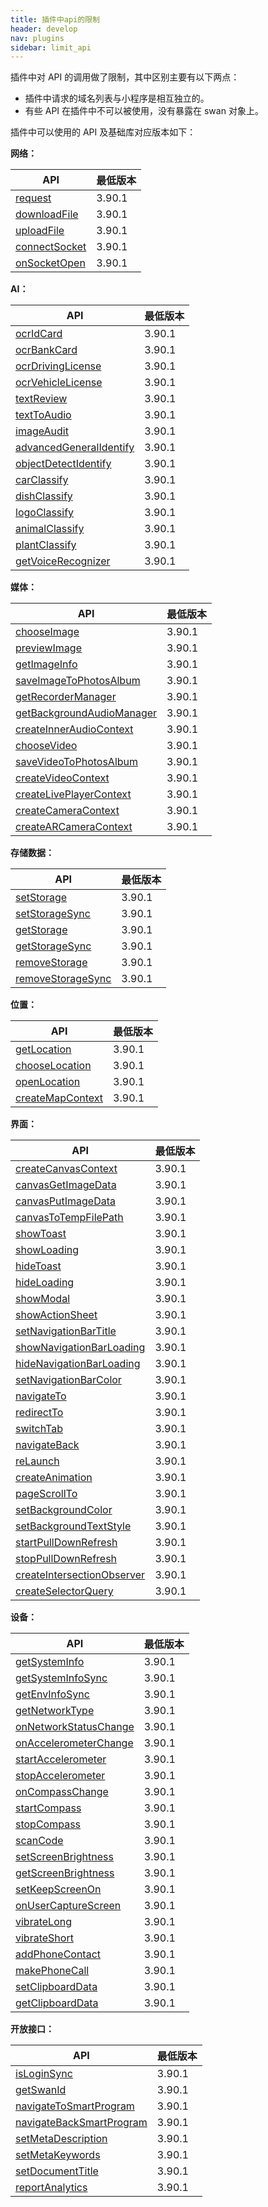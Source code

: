 ```yaml
---
title: 插件中api的限制
header: develop
nav: plugins
sidebar: limit_api
---
```


插件中对 API 的调用做了限制，其中区别主要有以下两点：

- 插件中请求的域名列表与小程序是相互独立的。
- 有些 API 在插件中不可以被使用，没有暴露在 swan 对象上。

插件中可以使用的 API 及基础库对应版本如下：

**网络：**

|API|最低版本|
|----|----|
|[request](https://smartprogram.baidu.com/docs/develop/api/net_request/#request/)|3.90.1|
|[downloadFile](https://smartprogram.baidu.com/docs/develop/api/net_uploadfile/#downloadFile/)|3.90.1|
|[uploadFile](https://smartprogram.baidu.com/docs/develop/api/net_uploadfile/#uploadFile/)|3.90.1|
|[connectSocket](https://smartprogram.baidu.com/docs/develop/api/net_websocket/#connectSocket/)|3.90.1|
|[onSocketOpen](https://smartprogram.baidu.com/docs/develop/api/net_websocket/#onSocketOpen/)|3.90.1|

**AI：**

|API|最低版本|
|----|----|
|[ocrIdCard](https://smartprogram.baidu.com/docs/develop/api/ai_ocr/#ocrIdCard/)|3.90.1|
|[ocrBankCard](https://smartprogram.baidu.com/docs/develop/api/ai_ocr/#ocrBankCard/)|3.90.1|
|[ocrDrivingLicense](https://smartprogram.baidu.com/docs/develop/api/ai_ocr/#ocrDrivingLicense/)|3.90.1|
|[ocrVehicleLicense](https://smartprogram.baidu.com/docs/develop/api/ai_ocr/#ocrVehicleLicense/)|3.90.1|
|[textReview](https://smartprogram.baidu.com/docs/develop/api/ai_text/#textReview/)|3.90.1|
|[textToAudio](https://smartprogram.baidu.com/docs/develop/api/ai_audio/#textToAudio/)|3.90.1|
|[imageAudit](https://smartprogram.baidu.com/docs/develop/api/ai_audit/#imageAudit/)|3.90.1|
|[advancedGeneralIdentify](https://smartprogram.baidu.com/docs/develop/api/ai_classify/#advancedGeneralIdentify/)|3.90.1|
|[objectDetectIdentify](https://smartprogram.baidu.com/docs/develop/api/ai_classify/#objectDetectIdentify/)|3.90.1|
|[carClassify](https://smartprogram.baidu.com/docs/develop/api/ai_classify/#carClassify/)|3.90.1|
|[dishClassify](https://smartprogram.baidu.com/docs/develop/api/ai_classify/#dishClassify/)|3.90.1|
|[logoClassify](https://smartprogram.baidu.com/docs/develop/api/ai_classify/#logoClassify/)|3.90.1|
|[animalClassify](https://smartprogram.baidu.com/docs/develop/api/ai_classify/#animalClassify/)|3.90.1|
|[plantClassify](https://smartprogram.baidu.com/docs/develop/api/ai_classify/#plantClassify/)|3.90.1|
|[getVoiceRecognizer](https://smartprogram.baidu.com/docs/develop/api/ai_voice/#getVoiceRecognizer/)|3.90.1|

**媒体：**

|API|最低版本|
|----|----|
|[chooseImage](https://smartprogram.baidu.com/docs/develop/api/media_image/#chooseImage/)|3.90.1|
|[previewImage](https://smartprogram.baidu.com/docs/develop/api/media_image/#previewImage/)|3.90.1|
|[getImageInfo](https://smartprogram.baidu.com/docs/develop/api/media_image/#getImageInfo/)|3.90.1|
|[saveImageToPhotosAlbum](https://smartprogram.baidu.com/docs/develop/api/media_image/#saveImageToPhotosAlbum/)|3.90.1|
|[getRecorderManager](https://smartprogram.baidu.com/docs/develop/api/media_recorder/#getRecorderManager/)|3.90.1|
|[getBackgroundAudioManager](https://smartprogram.baidu.com/docs/develop/api/media_backgroundaudiomanager/#getBackgroundAudioManager/)|3.90.1|
|[createInnerAudioContext](https://smartprogram.baidu.com/docs/develop/api/media_createinneraudiocontext/#createInnerAudioContext/)|3.90.1|
|[chooseVideo](https://smartprogram.baidu.com/docs/develop/api/media_video/#chooseVideo/)|3.90.1|
|[saveVideoToPhotosAlbum](https://smartprogram.baidu.com/docs/develop/api/media_video/#saveVideoToPhotosAlbum/)|3.90.1|
|[createVideoContext](https://smartprogram.baidu.com/docs/develop/api/media_videocontext/#createVideoContext/)|3.90.1|
|[createLivePlayerContext](https://smartprogram.baidu.com/docs/develop/api/media_liveplayercontext/#createLivePlayerContext/)|3.90.1|
|[createCameraContext](https://smartprogram.baidu.com/docs/develop/api/media_cameracontext/#createCameraContext/)|3.90.1|
|[createARCameraContext](https://smartprogram.baidu.com/docs/develop/api/media_arcameracontext/#createARCameraContext/)|3.90.1|

**存储数据：**

|API|最低版本|
|----|----|
|[setStorage](https://smartprogram.baidu.com/docs/develop/api/storage_save/#setStorage/)|3.90.1|
|[setStorageSync](https://smartprogram.baidu.com/docs/develop/api/storage_save/#setStorageSync/)|3.90.1|
|[getStorage](https://smartprogram.baidu.com/docs/develop/api/storage_save/#getStorage/)|3.90.1|
|[getStorageSync](https://smartprogram.baidu.com/docs/develop/api/storage_save/#getStorageSync/)|3.90.1|
|[removeStorage](https://smartprogram.baidu.com/docs/develop/api/storage_remove/#removeStorage/)|3.90.1|
|[removeStorageSync](https://smartprogram.baidu.com/docs/develop/api/storage_remove/#removeStorageSync/)|3.90.1|

**位置：**

|API|最低版本|
|----|----|
|[getLocation](https://smartprogram.baidu.com/docs/develop/api/location_get/#getLocation/)|3.90.1|
|[chooseLocation](https://smartprogram.baidu.com/docs/develop/api/location_get/#chooseLocation/)|3.90.1|
|[openLocation](https://smartprogram.baidu.com/docs/develop/api/location_open/#openLocation/)|3.90.1|
|[createMapContext](https://smartprogram.baidu.com/docs/develop/api/location_map/#createMapContext/)|3.90.1|

**界面：**

|API|最低版本|
|----|----|
|[createCanvasContext](https://smartprogram.baidu.com/docs/develop/api/show_canvas/#createCanvasContext/)|3.90.1|
|[canvasGetImageData](https://smartprogram.baidu.com/docs/develop/api/show_canvas/#canvasGetImageData/)|3.90.1|
|[canvasPutImageData](https://smartprogram.baidu.com/docs/develop/api/show_canvas/#canvasPutImageData/)|3.90.1|
|[canvasToTempFilePath](https://smartprogram.baidu.comdocs/develop/api/show_canvas/#canvasToTempFilePath-OBJECT-this/)|3.90.1|
|[showToast](https://smartprogram.baidu.com/docs/develop/api/show_toast/#showToast/)|3.90.1|
|[showLoading](https://smartprogram.baidu.com/docs/develop/api/show_toast/#showLoading/)|3.90.1|
|[hideToast](https://smartprogram.baidu.com/docs/develop/api/show_toast/#hideToast/)|3.90.1|
|[hideLoading](https://smartprogram.baidu.com/docs/develop/api/show_toast/#hideLoading/)|3.90.1|
|[showModal](https://smartprogram.baidu.com/docs/develop/api/show_toast/#showModal/)|3.90.1|
|[showActionSheet](https://smartprogram.baidu.com/docs/develop/api/show_toast/#showActionSheet/)|3.90.1|
|[setNavigationBarTitle](https://smartprogram.baidu.com/docs/develop/api/show_navigationbar/#setNavigationBarTitle/)|3.90.1|
|[showNavigationBarLoading](https://smartprogram.baidu.com/docs/develop/api/show_navigationbar/#showNavigationBarLoading/)|3.90.1|
|[hideNavigationBarLoading](https://smartprogram.baidu.com/docs/develop/api/show_navigationbar/#hideNavigationBarLoading/)|3.90.1|
|[setNavigationBarColor](https://smartprogram.baidu.com/docs/develop/api/show_navigationbar/#setNavigationBarColor/)|3.90.1|
|[navigateTo](https://smartprogram.baidu.com/docs/develop/api/show_tab/#navigateTo/)|3.90.1|
|[redirectTo](https://smartprogram.baidu.com/docs/develop/api/show_tab/#redirectTo/)|3.90.1|
|[switchTab](https://smartprogram.baidu.com/docs/develop/api/show_tab/#switchTab/)|3.90.1|
|[navigateBack](https://smartprogram.baidu.com/docs/develop/api/show_tab/#navigateBack/)|3.90.1|
|[reLaunch](https://smartprogram.baidu.com/docs/develop/api/show_tab/#reLaunch/)|3.90.1|
|[createAnimation](https://smartprogram.baidu.com/docs/develop/api/show_createanimation/#createAnimation/)|3.90.1|
|[pageScrollTo](https://smartprogram.baidu.com/docs/develop/api/show_pagescrollto/#pageScrollTo/)|3.90.1|
|[setBackgroundColor](https://smartprogram.baidu.com/docs/develop/api/show_background/#setBackgroundColor/)|3.90.1|
|[setBackgroundTextStyle](https://smartprogram.baidu.com/docs/develop/api/show_background/#setBackgroundTextStyle/)|3.90.1|
|[startPullDownRefresh](https://smartprogram.baidu.com/docs/develop/api/show_pull/#startPullDownRefresh/)|3.90.1|
|[stopPullDownRefresh](https://smartprogram.baidu.com/docs/develop/api/show_pull/#stopPullDownRefresh/)|3.90.1|
|[createIntersectionObserver](https://smartprogram.baidu.com/docs/develop/api/show_query/#createIntersectionObserver-this-options/)|3.90.1|
|[createSelectorQuery](https://smartprogram.baidu.com/docs/develop/api/show_query/#createSelectorQuery/)|3.90.1|

**设备：**

|API|最低版本|
|----|----|
|[getSystemInfo](https://smartprogram.baidu.com/docs/develop/api/device_sys/#getSystemInfo/)|3.90.1|
|[getSystemInfoSync](https://smartprogram.baidu.com/docs/develop/api/device_sys/#getSystemInfoSync/)|3.90.1|
|[getEnvInfoSync](https://smartprogram.baidu.com/docs/develop/api/device_sys/#getEnvInfoSync/)|3.90.1|
|[getNetworkType](https://smartprogram.baidu.com/docs/develop/api/device_network/#getNetworkType/)|3.90.1|
|[onNetworkStatusChange](https://smartprogram.baidu.com/docs/develop/api/device_network/#onNetworkStatusChange/)|3.90.1|
|[onAccelerometerChange](https://smartprogram.baidu.com/docs/develop/api/device_accelerometer/#onAccelerometerChange/)|3.90.1|
|[startAccelerometer](https://smartprogram.baidu.com/docs/develop/api/device_accelerometer/#startAccelerometer/)|3.90.1|
|[stopAccelerometer](https://smartprogram.baidu.com/docs/develop/api/device_accelerometer/#stopAccelerometer/)|3.90.1|
|[onCompassChange](https://smartprogram.baidu.com/docs/develop/api/device_compass/#onCompassChange/)|3.90.1|
|[startCompass](https://smartprogram.baidu.com/docs/develop/api/device_compass/#startCompass/)|3.90.1|
|[stopCompass](https://smartprogram.baidu.com/docs/develop/api/device_compass/#stopCompass/)|3.90.1|
|[scanCode](https://smartprogram.baidu.com/docs/develop/api/device_scan/#scanCode/)|3.90.1|
|[setScreenBrightness](https://smartprogram.baidu.com/docs/develop/api/device_screen/#setScreenBrightness/)|3.90.1|
|[getScreenBrightness](https://smartprogram.baidu.com/docs/develop/api/device_screen/#getScreenBrightness/)|3.90.1|
|[setKeepScreenOn](https://smartprogram.baidu.com/docs/develop/api/device_screen/#setKeepScreenOn/)|3.90.1|
|[onUserCaptureScreen](https://smartprogram.baidu.com/docs/develop/api/device_capture/#onUserCaptureScreen/)|3.90.1|
|[vibrateLong](https://smartprogram.baidu.com/docs/develop/api/device_vibrate/#vibrateLong/)|3.90.1|
|[vibrateShort](https://smartprogram.baidu.com/docs/develop/api/device_vibrate/#vibrateShort/)|3.90.1|
|[addPhoneContact](https://smartprogram.baidu.com/docs/develop/api/device_phonecontact/#addPhoneContact/)|3.90.1|
|[makePhoneCall](https://smartprogram.baidu.com/docs/develop/api/device_call/#makePhoneCall/)|3.90.1|
|[setClipboardData](https://smartprogram.baidu.com/docs/develop/api/device_clipboard/#setClipboardData/)|3.90.1|
|[getClipboardData](https://smartprogram.baidu.com/docs/develop/api/device_clipboard/#getClipboardData/)|3.90.1|

**开放接口：**

|API|最低版本|
|----|----|
|[isLoginSync](https://smartprogram.baidu.com/docs/develop/api/open_log/#isLoginSync/)|3.90.1|
|[getSwanId](https://smartprogram.baidu.com/docs/develop/api/open_userinfo/#getSwanId/)|3.90.1|
|[navigateToSmartProgram](https://smartprogram.baidu.com/docs/develop/api/open_smartprogram/#navigateToSmartProgram/)|3.90.1|
|[navigateBackSmartProgram](https://smartprogram.baidu.com/docs/develop/api/open_smartprogram/#navigateBackSmartProgram/)|3.90.1|
|[setMetaDescription](https://smartprogram.baidu.com/docs/develop/api/seo/#setMetaDescription/)|3.90.1|
|[setMetaKeywords](https://smartprogram.baidu.com/docs/develop/api/seo/#setMetaKeywords/)|3.90.1|
|[setDocumentTitle](https://smartprogram.baidu.com/docs/develop/api/seo/#setDocumentTitle/)|3.90.1|
|[reportAnalytics](https://smartprogram.baidu.com/docs/develop/api/data/#reportAnalytics/)|3.90.1|